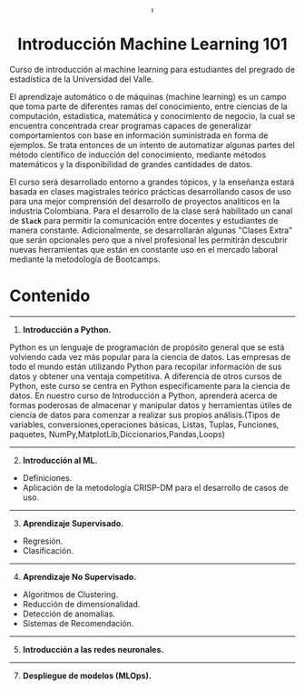 <div align='center'> <img src="https://www.univalle.edu.co/media/k2/items/cache/01a04b99e1d2566d4bbe8ea6d3bbf535_M.jpg" alt="Italian Trulli" style="width:5px;height:10px;"> </div>
<div align='center'>
<h1>Introducción Machine Learning 101</h1>
</div>
Curso de introducción al machine learning para estudiantes del pregrado de estadística de la Universidad del Valle.

El aprendizaje automático o de máquinas (machine learning) es un campo que toma parte de diferentes ramas del conocimiento, entre ciencias de la computación, estadística, matemática y conocimiento de negocio, la cual se encuentra concentrada crear programas capaces de generalizar comportamientos
con base en información suministrada en forma de ejemplos. Se trata entonces de un intento de automatizar algunas partes del método científico de inducción del conocimiento, mediante métodos matemáticos y la disponibilidad de grandes cantidades de datos. 

El curso será desarrollado entorno a grandes tópicos, y la enseñanza estará basada en clases magistrales teórico prácticas desarrollando casos de uso para una mejor comprensión del desarrollo de proyectos analíticos en la industria Colombiana. Para el desarrollo de la clase será habilitado un canal de **`Slack`** para permitir la comunicación entre docentes y estudiantes de manera constante. Adicionalmente, se desarrollarán algunas "Clases Extra" que serán opcionales pero que a nivel profesional les permitirán descubrir nuevas herramientas que están en constante uso en el mercado laboral mediante la metodología de Bootcamps.

# Contenido
_______________________
1. **Introducción a Python.**

Python es un lenguaje de programación de propósito general que se está volviendo cada vez más popular para la ciencia de datos. Las empresas de todo el mundo están utilizando Python para recopilar información de sus datos y obtener una ventaja competitiva. A diferencia de otros cursos de Python, este curso se centra en Python específicamente para la ciencia de datos. En nuestro curso de Introducción a Python, aprenderá acerca de formas poderosas de almacenar y manipular datos y herramientas útiles de ciencia de datos para comenzar a realizar sus propios análisis.(Tipos de variables, conversiones,operaciones básicas, Listas, Tuplas, Funciones, paquetes, NumPy,MatplotLib,Diccionarios,Pandas,Loops)
______________________
2. **Introducción al ML.**
- Definiciones.
- Aplicación de la metodología CRISP-DM para el desarrollo de casos de uso.
________________________
3. **Aprendizaje Supervisado.**
- Regresión.
- Clasificación.
_______________________________
4. **Aprendizaje No Supervisado.**
- Algoritmos de Clustering.
- Reducción de dimensionalidad.
- Detección de anomalias.
- Sistemas de Recomendación.
__________________________________
5. **Introducción a las redes neuronales.**
____________________________________
7. **Despliegue de modelos (MLOps).**



